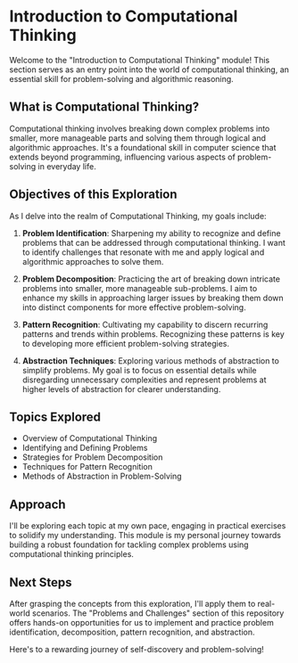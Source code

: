 # Introduction to Computational Thinking

Welcome to the "Introduction to Computational Thinking" module! This section serves as an entry point into the world of computational thinking, an essential skill for problem-solving and algorithmic reasoning.

## What is Computational Thinking?

Computational thinking involves breaking down complex problems into smaller, more manageable parts and solving them through logical and algorithmic approaches. It's a foundational skill in computer science that extends beyond programming, influencing various aspects of problem-solving in everyday life.

## Objectives of this Exploration

As I delve into the realm of Computational Thinking, my goals include:

1. **Problem Identification**: Sharpening my ability to recognize and define problems that can be addressed through computational thinking. I want to identify challenges that resonate with me and apply logical and algorithmic approaches to solve them.

2. **Problem Decomposition**: Practicing the art of breaking down intricate problems into smaller, more manageable sub-problems. I aim to enhance my skills in approaching larger issues by breaking them down into distinct components for more effective problem-solving.

3. **Pattern Recognition**: Cultivating my capability to discern recurring patterns and trends within problems. Recognizing these patterns is key to developing more efficient problem-solving strategies.

4. **Abstraction Techniques**: Exploring various methods of abstraction to simplify problems. My goal is to focus on essential details while disregarding unnecessary complexities and represent problems at higher levels of abstraction for clearer understanding.

## Topics Explored

- Overview of Computational Thinking
- Identifying and Defining Problems
- Strategies for Problem Decomposition
- Techniques for Pattern Recognition
- Methods of Abstraction in Problem-Solving

## Approach

I'll be exploring each topic at my own pace, engaging in practical exercises to solidify my understanding. This module is my personal journey towards building a robust foundation for tackling complex problems using computational thinking principles.

## Next Steps

After grasping the concepts from this exploration, I'll apply them to real-world scenarios. The "Problems and Challenges" section of this repository offers hands-on opportunities for us to implement and practice problem identification, decomposition, pattern recognition, and abstraction.

Here's to a rewarding journey of self-discovery and problem-solving!
